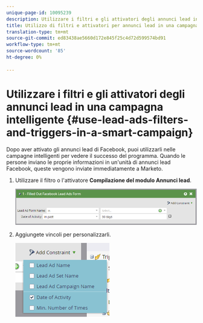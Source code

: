 ```yaml
---
unique-page-id: 10095239
description: Utilizzare i filtri e gli attivatori degli annunci lead in una campagna intelligente - Documenti Marketo - Documentazione del prodotto
title: Utilizzo di filtri e attivatori per annunci lead in una campagna avanzata
translation-type: tm+mt
source-git-commit: ed83438ae5660d172e845f25c4d72d599574bd91
workflow-type: tm+mt
source-wordcount: '85'
ht-degree: 0%

---
```



# Utilizzare i filtri e gli attivatori degli annunci lead in una campagna intelligente {#use-lead-ads-filters-and-triggers-in-a-smart-campaign}

Dopo aver attivato gli annunci lead di Facebook, puoi utilizzarli nelle campagne intelligenti per vedere il successo del programma. Quando le persone inviano le proprie informazioni in un&#39;unità di annunci lead Facebook, queste vengono inviate immediatamente a Marketo.

1. Utilizzare il filtro o l&#39;attivatore **Compilazione del modulo Annunci lead**.

   ![](assets/image2016-8-5-11-3a18-3a31.png)

1. Aggiungete vincoli per personalizzarli.

   ![](assets/image2016-8-5-11-3a19-3a27.png)
